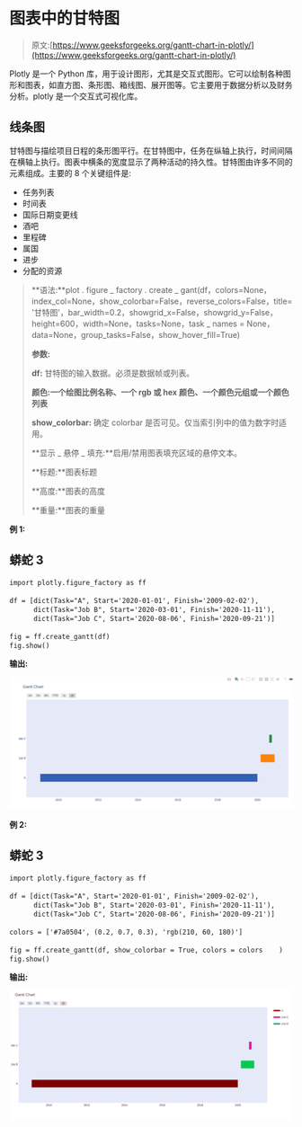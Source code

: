 # 图表中的甘特图

> 原文:[https://www.geeksforgeeks.org/gantt-chart-in-plotly/](https://www.geeksforgeeks.org/gantt-chart-in-plotly/)

Plotly 是一个 Python 库，用于设计图形，尤其是交互式图形。它可以绘制各种图形和图表，如直方图、条形图、箱线图、展开图等。它主要用于数据分析以及财务分析。plotly 是一个交互式可视化库。

## 线条图

甘特图与描绘项目日程的条形图平行。在甘特图中，任务在纵轴上执行，时间间隔在横轴上执行。图表中横条的宽度显示了两种活动的持久性。甘特图由许多不同的元素组成。主要的 8 个关键组件是:

*   任务列表
*   时间表
*   国际日期变更线
*   酒吧
*   里程碑
*   属国
*   进步
*   分配的资源

> **语法:**plot . figure _ factory . create _ gant(df，colors=None，index_col=None，show_colorbar=False，reverse_colors=False，title= '甘特图'，bar_width=0.2，showgrid_x=False，showgrid_y=False，height=600，width=None，tasks=None，task _ names = None，data=None，group_tasks=False，show_hover_fill=True)
> 
> **参数:**
> 
> **df:** 甘特图的输入数据。必须是数据帧或列表。
> 
> **颜色:**一个绘图比例名称、一个 rgb 或 hex 颜色、一个颜色元组或一个**颜色列表**
> 
> **show_colorbar:** 确定 colorbar 是否可见。仅当索引列中的值为数字时适用。
> 
> **显示 _ 悬停 _ 填充:**启用/禁用图表填充区域的悬停文本。
> 
> **标题:**图表标题
> 
> **高度:**图表的高度
> 
> **重量:**图表的重量

**例 1:**

## 蟒蛇 3

```
import plotly.figure_factory as ff

df = [dict(Task="A", Start='2020-01-01', Finish='2009-02-02'),
      dict(Task="Job B", Start='2020-03-01', Finish='2020-11-11'),
      dict(Task="Job C", Start='2020-08-06', Finish='2020-09-21')]

fig = ff.create_gantt(df)
fig.show()
```

**输出:**

![](img/d2c34b340a871da190cebd6c2dc8c359.png)

**例 2:**

## 蟒蛇 3

```
import plotly.figure_factory as ff

df = [dict(Task="A", Start='2020-01-01', Finish='2009-02-02'),
      dict(Task="Job B", Start='2020-03-01', Finish='2020-11-11'),
      dict(Task="Job C", Start='2020-08-06', Finish='2020-09-21')]

colors = ['#7a0504', (0.2, 0.7, 0.3), 'rgb(210, 60, 180)']

fig = ff.create_gantt(df, show_colorbar = True, colors = colors    )
fig.show()
```

**输出:**

![](img/e788ac29981c3cde608ee40337a34909.png)